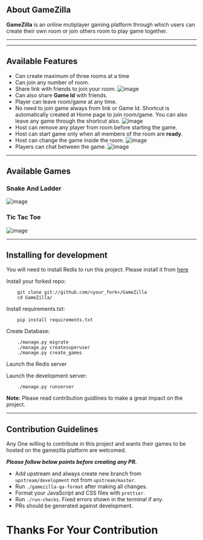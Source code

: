 ## About GameZilla

**GameZilla** is an online mutiplayer gaming platform through which users can
create their own room or join others room to play game together.

---

<!-- Live at [gamezilla.fun](https://gamezilla.fun) -->

---

## Available Features

- Can create maximum of three rooms at a time
- Can join any number of room.
- Share link with friends to join your room. ![image](https://drive.google.com/uc?export=view&id=1mlaUmgLiJfv6LWd0uKbEPh6ggBqPcwNZ)
- Can also share **Game Id** with friends.
- Player can leave room/game at any time.
- No need to join game always from link or Game Id. Shortcut is automatically
  created at Home page to join room/game. You can also leave any game through
  the shortcut also. ![image](https://drive.google.com/uc?export=view&id=1VGzWtcTawg0ygWAbaxz0_NRmK6fS_WsA)
- Host can remove any player from room before starting the game.
- Host can start game only when all members of the room are **ready**.
- Host can change the game inside the room. ![image](https://drive.google.com/uc?export=view&id=1ybjLSHTGCYoOt883kPNhZXncdLZc9uTj)
- Players can chat between the game. ![image](https://drive.google.com/uc?export=view&id=1ojl0mq8ZxzRSjmvIfRd2ya273rdiz38I)

---

## Available Games

### Snake And Ladder

![image](https://drive.google.com/uc?export=view&id=1kY_ZHKhCj7stWXPeBz2OAyyosamQmofB)

### Tic Tac Toe

![image](https://drive.google.com/uc?export=view&id=1ETx1vPcse01oQIOzDn1Lu5X3uFsETN3E)

---

## Installing for development

You will need to install Redis to run this project. Please install it from
[here](https://redis.io/download)

Install your forked repo:

```shell
    git clone git://github.com/<your_fork>/GameZilla
    cd GameZilla/
```

Install requirements.txt:

```shell
    pip install requirements.txt
```

Create Database:

```shell
    ./manage.py migrate
    ./manage.py createsuperuser
    ./manage.py create_games
```

Launch the Redis server

Launch the development server:

```shell
    ./manage.py runserver
```

**Note:** Please read contribution guidlines to make a great impact on the
project.

---

## Contribution Guidelines

Any One willing to contribute in this project and wants their games to be hosted
on the gamezilla platform are welcomed.

**_Please follow below points before creating any PR._**

- Add upstream and always create new branch from `upstream/development` not from `upstream/master`.
- Run `./gamezilla-qa-format` after making all changes.
- Format your JavaScript and CSS files with `prettier`.
- Run `./run-checks`. Fixed errors shown in the terminal if any.
- PRs should be generated against development.

# Thanks For Your Contribution
